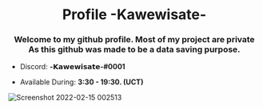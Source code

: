 <h1 align="center">Profile -Kawewisate-</h1>
<h3 align="center">Welcome to my github profile. Most of my project are private As this github was made to be a data saving purpose.</h3>



- Discord: **-𝗞𝗮𝘄𝗲𝘄𝗶𝘀𝗮𝘁𝗲-#0001**

- Available During: **3:30 - 19:30. (UCT)**

![Screenshot 2022-02-15 002513](https://user-images.githubusercontent.com/68786705/153914918-b308de0f-b399-40c8-8dcb-8a70bda99ad2.png)
</p>


